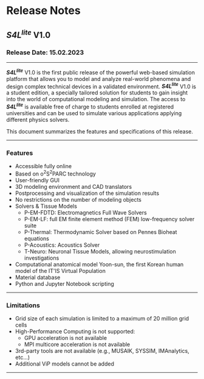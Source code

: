 # Release Notes

## **_S4L_<sup>_lite_</sup>** V1.0

### Release Date: 15.02.2023


---

**_S4L_<sup>_lite_</sup>** V1.0 is the first public release of the powerful web-based simulation platform that allows you to model and analyze real-world phenomena and design complex technical devices in a validated environment. **_S4L_<sup>_lite_</sup>** V1.0 is a student edition,  a specially tailored solution for students to gain insight into  the world of computational modeling and simulation. The access to **_S4L_<sup>_lite_</sup>** is available free of charge to students enrolled at registered universities and can be used to simulate various 
applications applying different physics solvers.

This document summarizes the features and specifications of this release.

---


### **Features**
- Accessible fully online
- Based on o<sup>2</sup>S<sup>2</sup>PARC technology
- User-friendly GUI
- 3D modeling environment and CAD translators
- Postprocessing and visualization of the simulation results 
- No restrictions on the number of modeling objects
- Solvers & Tissue Models
    * P-EM-FDTD: Electromagnetics Full Wave Solvers
    * P-EM-LF: full EM finite element method (FEM) low-frequency solver suite
    * P-Thermal: Thermodynamic Solver based on Pennes Bioheat equations
    * P-Acoustics: Acoustics Solver
    * T-Neuro: Neuronal Tissue Models, allowing neurostimulation investigations
- Computational anatomical model Yoon-sun, the first Korean human model of the IT'IS Virtual Population
- Material database
- Python and Jupyter Notebook scripting

---

### **Limitations**
- Grid size of each simulation is limited to a maximum of 20 million grid cells
- High-Performance Computing is not supported:
    * GPU acceleration is not available
    * MPI multicore acceleration is not available
- 3rd-party tools are not available (e.g., MUSAIK, SYSSIM, IMAnalytics, etc…)
- Additional ViP models cannot be added

---


